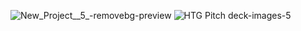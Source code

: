 ![New_Project__5_-removebg-preview](https://github.com/wilfredmanyara/Nasiri/assets/72160527/811fca1b-c751-442d-9169-c8780658bdb3)
![HTG Pitch deck-images-5](https://github.com/wilfredmanyara/Nasiri/assets/72160527/a3eae15b-a5a8-4eef-80ab-5232d65fab60)

